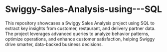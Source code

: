 # Swiggy-Sales-Analysis-using---SQL
This repository showcases a Swiggy Sales Analysis project using SQL to extract key insights from customer, restaurant, and delivery partner data. The project leverages advanced queries to analyze behavior patterns, optimize operations, and enhance customer satisfaction, helping Swiggy drive smarter, data-backed business decisions.
